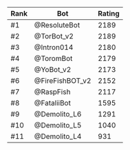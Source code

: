 Rank|Bot|Rating
---|---|---
#1|@ResoluteBot|2189
#2|@TorBot_v2|2189
#3|@Intron014|2180
#4|@ToromBot|2179
#5|@YoBot_v2|2173
#6|@FireFishBOT_v2|2152
#7|@RaspFish|2117
#8|@FataliiBot|1595
#9|@Demolito_L6|1291
#10|@Demolito_L5|1040
#11|@Demolito_L4|931
